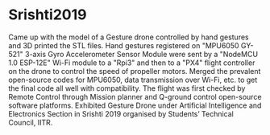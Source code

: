 # Srishti2019
Came up with the model of a Gesture drone controlled by hand gestures and 3D printed the STL files.
Hand gestures registered on "MPU6050 GY-521" 3-axis Gyro Accelerometer Sensor Module were sent by a "NodeMCU 1.0 ESP-12E" Wi-Fi module to a "Rpi3" and then to a "PX4" flight controller on the drone to control the speed of propeller motors.
Merged the prevalent open-source codes for MPU6050, data transmission over Wi-Fi, etc. to get the final code all well with compatibility.
The flight was first checked by Remote Control through Mission planner and Q-ground control open-source software platforms.
Exhibited Gesture Drone under Artificial Intelligence and Electronics Section in Srishti 2019 organised by Students’ Technical Council, IITR.
